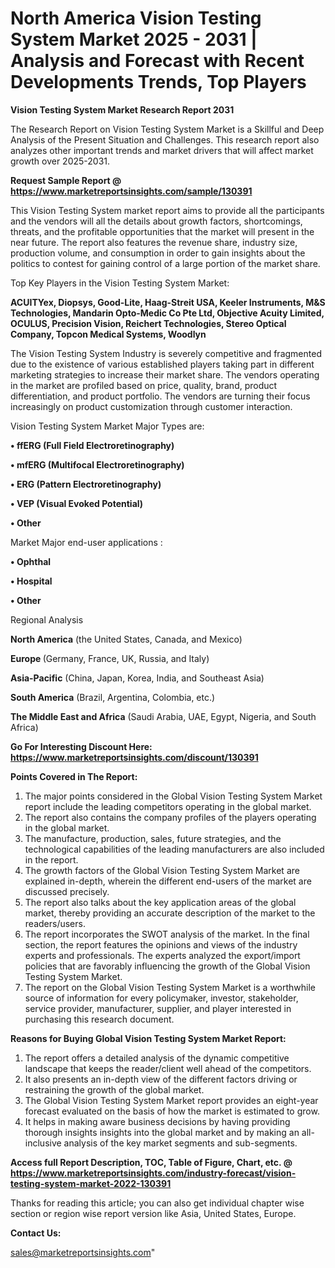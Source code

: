 # North America Vision Testing System Market 2025 - 2031 | Analysis and Forecast with Recent Developments Trends, Top Players

<strong>Vision Testing System Market Research Report 2031</strong>

The Research Report on Vision Testing System Market is a Skillful and Deep Analysis of the Present Situation and Challenges. This research report also analyzes other important trends and market drivers that will affect market growth over 2025-2031.

<strong>Request Sample Report @ <a href=https://www.marketreportsinsights.com/sample/130391>https://www.marketreportsinsights.com/sample/130391</a></strong>

This Vision Testing System market report aims to provide all the participants and the vendors will all the details about growth factors, shortcomings, threats, and the profitable opportunities that the market will present in the near future. The report also features the revenue share, industry size, production volume, and consumption in order to gain insights about the politics to contest for gaining control of a large portion of the market share.

Top Key Players in the Vision Testing System Market:

<strong>ACUITYex, Diopsys, Good-Lite, Haag-Streit USA, Keeler Instruments, M&S Technologies, Mandarin Opto-Medic Co Pte Ltd, Objective Acuity Limited, OCULUS, Precision Vision, Reichert Technologies, Stereo Optical Company, Topcon Medical Systems, Woodlyn</strong>

The Vision Testing System Industry is severely competitive and fragmented due to the existence of various established players taking part in different marketing strategies to increase their market share. The vendors operating in the market are profiled based on price, quality, brand, product differentiation, and product portfolio. The vendors are turning their focus increasingly on product customization through customer interaction.

Vision Testing System Market Major Types are:

<strong>• ffERG (Full Field Electroretinography)

• mfERG (Multifocal Electroretinography)

• ERG (Pattern Electroretinography)

• VEP (Visual Evoked Potential)

• Other</strong>

Market Major end-user applications :

<strong>• Ophthal

• Hospital

• Other</strong>

Regional Analysis

</u><strong><b>North America</b></strong> (the United States, Canada, and Mexico)

<strong><b>Europe </b></strong>(Germany, France, UK, Russia, and Italy)

<strong><b>Asia-Pacific</b></strong> (China, Japan, Korea, India, and Southeast Asia)

<strong><b>South America</b></strong> (Brazil, Argentina, Colombia, etc.)

<strong><b>The Middle East and Africa</b></strong> (Saudi Arabia, UAE, Egypt, Nigeria, and South Africa)

<strong>Go For Interesting Discount Here: <a href=https://www.marketreportsinsights.com/discount/130391>https://www.marketreportsinsights.com/discount/130391</a></strong>

<strong>Points Covered in The Report:</strong>
<ol>
  <li>The major points considered in the Global Vision Testing System Market report include the leading competitors operating in the global market.</li>
  <li>The report also contains the company profiles of the players operating in the global market.</li>
  <li>The manufacture, production, sales, future strategies, and the technological capabilities of the leading manufacturers are also included in the report.</li>
  <li>The growth factors of the Global Vision Testing System Market are explained in-depth, wherein the different end-users of the market are discussed precisely.</li>
  <li>The report also talks about the key application areas of the global market, thereby providing an accurate description of the market to the readers/users.</li>
  <li>The report incorporates the SWOT analysis of the market. In the final section, the report features the opinions and views of the industry experts and professionals. The experts analyzed the export/import policies that are favorably influencing the growth of the Global Vision Testing System Market.</li>
  <li>The report on the Global Vision Testing System Market is a worthwhile source of information for every policymaker, investor, stakeholder, service provider, manufacturer, supplier, and player interested in purchasing this research document.</li>
</ol>
<strong>Reasons for Buying Global Vision Testing System Market Report:</strong>

<ol>
  <li>The report offers a detailed analysis of the dynamic competitive landscape that keeps the reader/client well ahead of the competitors.</li>
  <li>It also presents an in-depth view of the different factors driving or restraining the growth of the global market.</li>
  <li>The Global Vision Testing System Market report provides an eight-year forecast evaluated on the basis of how the market is estimated to grow.</li>
  <li>It helps in making aware business decisions by having providing thorough insights insights into the global market and by making an all-inclusive analysis of the key market segments and sub-segments.</li>
</ol>
<strong>Access full Report Description, TOC, Table of Figure, Chart, etc. @ <a href=https://www.marketreportsinsights.com/industry-forecast/vision-testing-system-market-2022-130391>https://www.marketreportsinsights.com/industry-forecast/vision-testing-system-market-2022-130391</a></strong>


Thanks for reading this article; you can also get individual chapter wise section or region wise report version like Asia, United States, Europe.

<strong>Contact Us:</strong>

sales@marketreportsinsights.com"
